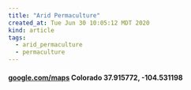 ```yaml
---
title: "Arid Permaculture"
created_at: Tue Jun 30 10:05:12 MDT 2020
kind: article
tags:
  - arid_permaculture
  - permaculture
---
```


<h4>
  <a href="https://www.google.com/maps/@37.9168296,-104.5342129,580m/data=!3m1!1e3" target="_blank">google.com/maps</a>
  Colorado 37.915772, -104.531198
</h4>

<!--
html boilerplate fragments
<a href="" target="_blank"></a>
<a name=""></a>
<img src="" width="400px">
<ul>
  <li></li>
  <li><a href="" target="_blank"></a></li>
</ul>
<pre>
</pre>
<p style="margin-bottom: 2em;"></p>
<hr style="border: 0; height: 3px; background: #333; background-image: linear-gradient(to right, #ccc, #333, #ccc);">
<pre><code>
</code></pre>
<math xmlns='http://www.w3.org/1998/Math/MathML' display='block'>
</math>
:-->

